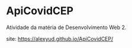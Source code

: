 # ApiCovidCEP
Atividade da matéria de Desenvolvimento Web 2.

site: https://alexyud.github.io/ApiCovidCEP/
